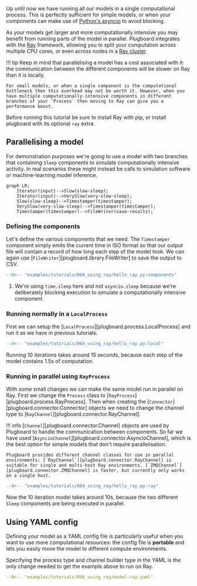 Up until now we have running all our models in a single computational process. This is perfectly sufficient for simple models, or when your components can make use of [Python's asyncio](https://docs.python.org/3/library/asyncio.html) to avoid blocking.

As your models get larger and more computationally intensive you may benefit from running parts of the model in parallel. Plugboard integrates with the [Ray](https://docs.ray.io/) framework, allowing you to split your computation across multiple CPU cores, or even across nodes in a [Ray cluster](https://docs.ray.io/en/latest/cluster/getting-started.html).

!!! tip
    Keep in mind that parallelising a model has a cost associated with it: the communication between the different components will be slower on Ray than it is locally.
    
    For small models, or when a single component is the computational bottleneck then this overhead may not be worth it. However, when you have multiple computationally-intensive components in different branches of your `Process` then moving to Ray can give you a performance boost.

Before running this tutorial be sure to install Ray with pip, or install plugboard with its optional `ray` extra.

## Parallelising a model

For demonstration purposes we're going to use a model with two branches that containing `Sleep` components to simulate computationally intensive activity. In real scenarios these might instead be calls to simulation software or machine-learning model inference.

```mermaid
graph LR;
    Iterator(input)-->Slow(slow-sleep);
    Iterator(input)-->VerySlow(very-slow-sleep);
    Slow(slow-sleep)-->Timestamper(timestamper);
    VerySlow(very-slow-sleep)-->Timestamper(timestamper);
    Timestamper(timestamper)-->FileWriter(save-results);
```

### Defining the components

Let's define the various components that we need. The `Timestamper` component simply emits the current time in ISO format so that our output file will contain a record of how long each step of the model took. We can again use [`FileWriter`][plugboard.library.FileWriter] to save the output to CSV.
```python
--8<-- "examples/tutorials/004_using_ray/hello_ray.py:components"
```

1. We're using `time.sleep` here and not `asyncio.sleep` because we're deliberately blocking execution to simulate a computationally intensive component.

### Running normally in a `LocalProcess`

First we can setup the [`LocalProcess`][plugboard.process.LocalProcess] and run it as we have in previous tutorials.
```python
--8<-- "examples/tutorials/004_using_ray/hello_ray.py:local"
```

Running 10 iterations takes around 15 seconds, because each step of the model contains 1.5s of computation.

### Running in parallel using `RayProcess`

With some small changes we can make the same model run in parallel on Ray. First we change the `Process` class to [`RayProcess`][plugboard.process.RayProcess]. Then when creating the [`Connector`][plugboard.connector.Connector] objects we need to change the channel type to [`RayChannel`][plugboard.connector.RayChannel].

!!! info
    [`Channel`][plugboard.connector.Channel] objects are used by Plugboard to handle the communication between components. So far we have used [`AsyncioChannel`][plugboard.connector.AsyncioChannel], which is the best option for simple models that don't require parallelisation.

    Plugboard provides different channel classes for use in parallel environments: [`RayChannel`][plugboard.connector.RayChannel] is suitable for single and multi-host Ray environments. [`ZMQChannel`][plugboard.connector.ZMQChannel] is faster, but currently only works on a single host.

```python
--8<-- "examples/tutorials/004_using_ray/hello_ray.py:ray"
```

Now the 10 iteration model takes around 10s, because the two different `Sleep` components are being executed in parallel.

## Using YAML config

Defining your model as a YAML config file is particularly useful when you want to use more computational resources: the config file is **portable** and lets you easily move the model to different compute environments.

Specifying the process type and channel builder type in the YAML is the only change needed to get the example above to run on Ray.
```yaml hl_lines="3-5"
--8<-- "examples/tutorials/004_using_ray/model-ray.yaml"
```